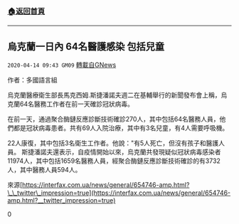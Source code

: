 ###  [:house:返回首頁](https://github.com/ourhimalayas/txt)
---

## 烏克蘭一日內 64名醫護感染 包括兒童
`2020-04-14 09:43 GM09` [轉載自GNews](https://gnews.org/zh-hant/172624/)

作者：多國語言組

烏克蘭醫療衛生部長馬克西姆.斯捷潘諾夫週二在基輔舉行的新聞發布會上稱，烏克蘭64名醫務工作者在前一天確診冠狀病毒。

在前一天，通過聚合酶鏈反應診斷技術確診270人，其中包括64名醫務人員，他們都是冠狀病毒患者。共有69人入院治療，其中有3名兒童，有4人需要呼吸機。

22人康復，其中包括3名衛生工作者。他說："有5人死亡，但沒有孩子和醫護人員。 斯捷潘諾夫還表示，自疫情開始以來，烏克蘭共發現疑似冠狀病毒感染者11974人，其中包括1659名醫務人員，經聚合酶鏈反應診斷技術確診的有3732人，其中醫務人員594人。

來源[https://interfax.com.ua/news/general/654746-amp.html?\_\_twitter\_impression=true](https://interfax.com.ua/news/general/654746-amp.html?__twitter_impression=true)
 
0
